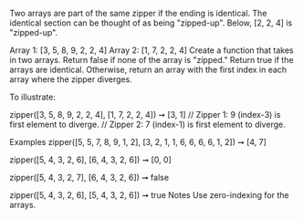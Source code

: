 Two arrays are part of the same zipper if the ending is identical. The identical section can be thought of as being "zipped-up". Below, [2, 2, 4] is "zipped-up".

Array 1: [3, 5, 8, 9, 2, 2, 4]
Array 2: [1, 7, 2, 2, 4]
Create a function that takes in two arrays. Return false if none of the array is "zipped." Return true if the arrays are identical. Otherwise, return an array with the first index in each array where the zipper diverges.

To illustrate:

zipper([3, 5, 8, 9, 2, 2, 4], [1, 7, 2, 2, 4]) ➞ [3, 1]
// Zipper 1: 9 (index-3) is first element to diverge.
// Zipper 2: 7 (index-1) is first element to diverge.

Examples
zipper([5, 5, 7, 8, 9, 1, 2], [3, 2, 1, 1, 6, 6, 6, 6, 1, 2]) ➞ [4, 7]

zipper([5, 4, 3, 2, 6], [6, 4, 3, 2, 6]) ➞ [0, 0]

zipper([5, 4, 3, 2, 7], [6, 4, 3, 2, 6]) ➞ false

zipper([5, 4, 3, 2, 6], [5, 4, 3, 2, 6]) ➞ true
Notes
Use zero-indexing for the arrays.